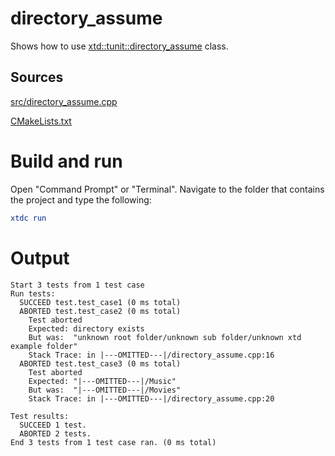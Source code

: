# directory_assume

Shows how to use [xtd::tunit::directory_assume](https://gammasoft71.github.io/xtd/reference_guides/latest/classxtd_1_1tunit_1_1directory__assume.html) class.

## Sources

[src/directory_assume.cpp](src/directory_assume.cpp)

[CMakeLists.txt](CMakeLists.txt)

# Build and run

Open "Command Prompt" or "Terminal". Navigate to the folder that contains the project and type the following:

```cmake
xtdc run
```

# Output

```
Start 3 tests from 1 test case
Run tests:
  SUCCEED test.test_case1 (0 ms total)
  ABORTED test.test_case2 (0 ms total)
    Test aborted
    Expected: directory exists
    But was:  "unknown root folder/unknown sub folder/unknown xtd example folder"
    Stack Trace: in |---OMITTED---|/directory_assume.cpp:16
  ABORTED test.test_case3 (0 ms total)
    Test aborted
    Expected: "|---OMITTED---|/Music"
    But was:  "|---OMITTED---|/Movies"
    Stack Trace: in |---OMITTED---|/directory_assume.cpp:20

Test results:
  SUCCEED 1 test.
  ABORTED 2 tests.
End 3 tests from 1 test case ran. (0 ms total)
```
